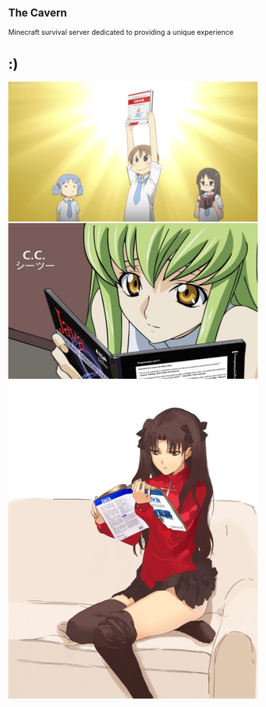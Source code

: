 ## The Cavern
Minecraft survival server dedicated to providing a unique experience


# :)

<img src="../pictures/Yuuko_Aioi_Holding_Fundamentals_Of_Java_Programming.png" alt="Yuuko Aioi">

<img src="../pictures/Code_Geass_CC_How_To_Program_In_Java.png" alt="Code Geass">

<img src="../pictures/Rin_Tohsaka_Reads_Java_For_Web_Portuguese.png" alt="Rin Tohsaka">
